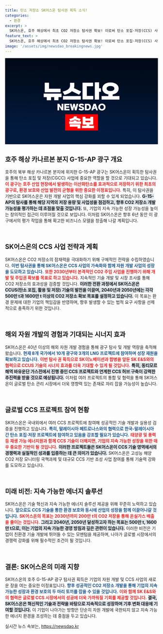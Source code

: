 ```yaml
---
title: 탄소 저장소 SK어스온 탐사권 획득 소식!
categories:
  - 환경
excerpt: >
  SK어스온, 호주 해상에서 최초 CO2 저장소 탐사권 확보! 이로써 탄소 포집·저장(CCS) 사업 가속화와 자원개발 시너지를 예고하며, 지속 가능한 성장의 새로운 장을 열 계획이다. 2030년부터 본격 CO2 주입 사업 준비 중!
feature_text: >
  SK어스온, 호주 해상에서 최초 CO2 저장소 탐사권 확보! 이로써 탄소 포집·저장(CCS) 사업 가속화와 자원개발 시너지를 예고하며, 지속 가능한 성장의 새로운 장을 열 계획이다. 2030년부터 본격 CO2 주입 사업 준비 중!
image: '/assets/img/newsdao_breakingnews.jpg'
---
```


<p><img src="/assets/img/newsdao_breakingnews.jpg" alt="firstkoreanews 속보" /></p>

<h2 data-ke-size="size26">호주 해상 카나르본 분지 G-15-AP 광구 개요</h2>

<p data-ke-size="size16">호주의 북부 해상 카나르본 분지에 위치한 G-15-AP 광구는 SK어스온이 획득한 탐사권을 통해 탄소 포집 및 저장(CGCC) 사업에 중요한 역할을 할 것으로 기대되고 있습니다. <b><span style="color: #ee2323;">이 광구는 호주 산업 현장에서 발생하는 이산화탄소를 효과적으로 저장하기 위한 최초의 광구로, 환경 보호와 산업 발전의 균형을 위한 중요한 이정표입니다.</span></b> 특히, 이 탐사권을 기반으로 SK어스온은 자원 개발 사업의 핵심 강화를 꾀할 수 있게 되었습니다. <b><span style="background-color: #21538527;">G-15-AP의 탐사를 통해 해당 지역의 저장 용량 및 사업성을 점검하고, 향후 CO2 저장소 개발 가능성을 평가하는 데 초점을 맞출 것입니다.</span></b> 또, 기업의 지속 가능한 성장 가능성을 높이는 창의적인 접근이 이루어질 것으로 보입니다. 이처럼 SK어스온은 향후 6년 동안 이 광구에서의 평가 작업을 통해 확고한 비즈니스 모델을 창출해 나갈 계획입니다.</p>

<p data-ke-size="size16">&nbsp;</p>

<h2 data-ke-size="size26">SK어스온의 CCS 사업 전략과 계획</h2>

<p data-ke-size="size16">SK어스온은 CO2 저장소의 잠재력을 극대화하기 위해 구체적인 전략을 수립하였습니다. <b><span style="color: #1a5490;">이번 탐사권을 통해 SK어스온은 CCS 사업의 가속화와 함께 자원 개발 사업의 성장을 도모하고 있습니다.</span></b> <b><span style="color: #ee2323;">또한 2030년부터 본격적인 CO2 주입 사업을 진행하기 위해 개발 및 주입권 확보를 목표로 하고 있습니다.</span></b> 지속적인 기술 개발 및 시장 조사를 통해 CO2 저장소의 효과성을 검증할 것입니다. <b><span style="background-color: #21538527;">이러한 전환 과정에서 SK어스온은 CCUS(탄소 포집, 활용 및 저장) 기술의 발전을 이끌며, 2040년과 2050년에는 각각 500만 t과 1600만 t 이상의 CO2 저장소 확보 목표를 설정하고 있습니다.</span></b> 이 목표는 환경 문제에 대한 기업의 책임감을 반영하며, 향후 발생할 수 있는 법적 요구 사항을 선제적으로 충족하기 위한 것입니다.</p>

<p data-ke-size="size16">&nbsp;</p>

<h2 data-ke-size="size26">해외 자원 개발의 경험과 기대되는 시너지 효과</h2>

<p data-ke-size="size16">SK어스온은 40년 이상의 해외 자원 개발 경험을 통해 광구 탐사 및 개발 역량을 축적해왔습니다. <b><span style="color: #1a5490;">현재 8개 국가에서 10개 광구와 3개의 LNG 프로젝트에 참여하며 성장 재원을 확보하고 있습니다.</span></b> <b><span style="color: #ee2323;">이번 탐사 권 획득으로 SK이노베이션과 합병을 앞둔 SK E&S와의 협력으로 CCUS 기술의 시너지 효과를 더욱 기대할 수 있게 될 것입니다.</span></b> <b><span style="background-color: #21538527;">특히, 동티모르 해역 바유운단 가스전에서 진행 중인 CCS 프로젝트와 연계한 CCS 허브 구축이 강력한 추진력을 받을 것으로 예상됩니다.</span></b> 이처럼 여러 프로젝트의 통합 및 협력을 통해 SK어스온이 글로벌 탄소 관리 시장에서 더욱 영향력 있는 존재로 자리 잡을 가능성이 높습니다.</p>

<p data-ke-size="size16">&nbsp;</p>

<h2 data-ke-size="size26">글로벌 CCS 프로젝트 참여 현황</h2>

<p data-ke-size="size16">SK어스온은 국내외에서 여러 CCS 프로젝트에 참여해 성공적인 기술 개발과 실용성 검증을 진행하고 있습니다. <b><span style="color: #1a5490;">특히, 말레이시아 페트로나스와의 협력으로 한국-말레이시아 간 탄소 포집·저장 프로젝트에 참여하고 있음을 강조할 필요가 있습니다.</span></b> <b><span style="color: #ee2323;">태양광 및 풍력 등 재생 가능 에너지원과 함께 CCS 기술이 더해지면, 기업의 지속 가능한 성장을 위한 매우 중요한 기반이 될 것입니다.</span></b> <b><span style="background-color: #21538527;">이러한 프로젝트들은 SK어스온이 CCS 기술 영역에서의 경쟁력과 실질적인 성과를 입증하는 데 큰 의미가 있습니다.</span></b> SK어스온은 고성능 해양 CO2 저장 모니터링 국책과제 및 대규모 CCS 기반 조성 사업 참여를 통해 기술력 강화를 도모하고 있습니다.</p>

<p data-ke-size="size16">&nbsp;</p>

<h2 data-ke-size="size26">미래 비전: 지속 가능한 에너지 솔루션</h2>

<p data-ke-size="size16">SK어스온은 기술 혁신과 지속 가능한 에너지 솔루션 제공을 위해 꾸준히 노력하고 있습니다. <b><span style="color: #1a5490;">앞으로도 CCS 기술을 통한 환경 보호와 동시에 산업의 성장을 함께 이끌어나갈 것입니다.</span></b> <b><span style="color: #ee2323;">SK어스온의 목표는 2030년까지 200만 t의 CO2 저장을 통해 온실가스 배출을 줄이는 것입니다.</span></b> <b><span style="background-color: #21538527;">그리고 2040년, 2050년 달성하고자 하는 목표는 500만 t, 1600만 t으로, 이는 기업의 지속 가능한 경영 방침과 깊은 관련이 있습니다.</span></b> 이러한 비전은 기업이 친환경 기술 개발에 뛰어들 수 있는 모멘텀을 제공하며, 나아가 글로벌 시장에서의 경쟁력 강화를 위해 필수적인 조건이 될 것입니다.</p>

<p data-ke-size="size16">&nbsp;</p>

<h2 data-ke-size="size26">결론: SK어스온의 미래 지향</h2>

<p data-ke-size="size16">SK어스온의 호주 G-15-AP 광구 탐사권 획득은 기업의 자원 개발 및 CCS 사업의 새로운 장을 여는 중요한 이정표입니다. <b><span style="color: #1a5490;">향후 성공적인 CO2 저장소 개발을 통해 기업의 지속 가능한 성장과 환경 보호의 두 마리 토끼를 잡을 수 있을 것입니다.</span></b> <b><span style="color: #ee2323;">이와 함께 SK E&S와의 협력은 글로벌 CCS 시장에서의 성공에 더욱 가까워질 기회를 제공할 것입니다.</span></b> <b><span style="background-color: #21538527;">결국, SK어스온은 혁신적인 기술과 전략을 바탕으로 지속적으로 성장하며 기후 변화 대응에 기여할 것입니다.</span></b> 이 기업이 나아가는 방향은 단순히 자원 개발에 국한되지 않고 지속 가능한 에너지 환경을 조성하는 데 중점을 두고 있습니다.</p>
실시간 뉴스 속보는, <a href="https://newsdao.kr" rel="dofollow">https://newsdao.kr</a>


